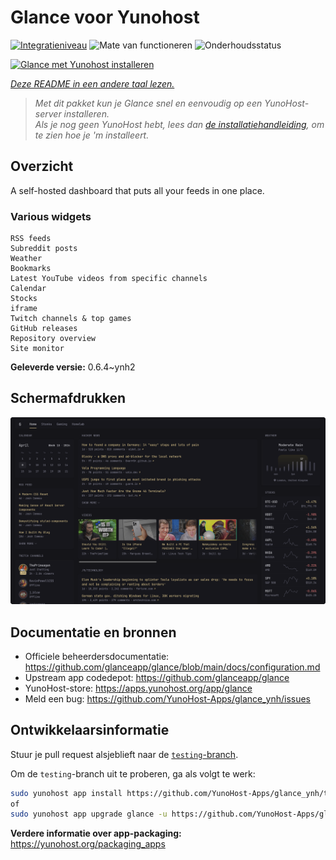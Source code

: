 <!--
NB: Deze README is automatisch gegenereerd door <https://github.com/YunoHost/apps/tree/master/tools/readme_generator>
Hij mag NIET handmatig aangepast worden.
-->

# Glance voor Yunohost

[![Integratieniveau](https://apps.yunohost.org/badge/integration/glance)](https://ci-apps.yunohost.org/ci/apps/glance/)
![Mate van functioneren](https://apps.yunohost.org/badge/state/glance)
![Onderhoudsstatus](https://apps.yunohost.org/badge/maintained/glance)

[![Glance met Yunohost installeren](https://install-app.yunohost.org/install-with-yunohost.svg)](https://install-app.yunohost.org/?app=glance)

*[Deze README in een andere taal lezen.](./ALL_README.md)*

> *Met dit pakket kun je Glance snel en eenvoudig op een YunoHost-server installeren.*  
> *Als je nog geen YunoHost hebt, lees dan [de installatiehandleiding](https://yunohost.org/install), om te zien hoe je 'm installeert.*

## Overzicht

A self-hosted dashboard that puts all your feeds in one place.

### Various widgets

    RSS feeds
    Subreddit posts
    Weather
    Bookmarks
    Latest YouTube videos from specific channels
    Calendar
    Stocks
    iframe
    Twitch channels & top games
    GitHub releases
    Repository overview
    Site monitor


**Geleverde versie:** 0.6.4~ynh2

## Schermafdrukken

![Schermafdrukken van Glance](./doc/screenshots/screenshot.png)

## Documentatie en bronnen

- Officiele beheerdersdocumentatie: <https://github.com/glanceapp/glance/blob/main/docs/configuration.md>
- Upstream app codedepot: <https://github.com/glanceapp/glance>
- YunoHost-store: <https://apps.yunohost.org/app/glance>
- Meld een bug: <https://github.com/YunoHost-Apps/glance_ynh/issues>

## Ontwikkelaarsinformatie

Stuur je pull request alsjeblieft naar de [`testing`-branch](https://github.com/YunoHost-Apps/glance_ynh/tree/testing).

Om de `testing`-branch uit te proberen, ga als volgt te werk:

```bash
sudo yunohost app install https://github.com/YunoHost-Apps/glance_ynh/tree/testing --debug
of
sudo yunohost app upgrade glance -u https://github.com/YunoHost-Apps/glance_ynh/tree/testing --debug
```

**Verdere informatie over app-packaging:** <https://yunohost.org/packaging_apps>
